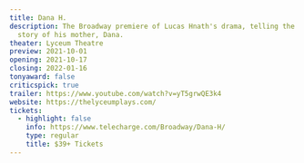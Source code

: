 ```yaml
---
title: Dana H.
description: The Broadway premiere of Lucas Hnath's drama, telling the true
  story of his mother, Dana.
theater: Lyceum Theatre
preview: 2021-10-01
opening: 2021-10-17
closing: 2022-01-16
tonyaward: false
criticspick: true
trailer: https://www.youtube.com/watch?v=yT5grwQE3k4
website: https://thelyceumplays.com/
tickets:
  - highlight: false
    info: https://www.telecharge.com/Broadway/Dana-H/
    type: regular
    title: $39+ Tickets
---
```

